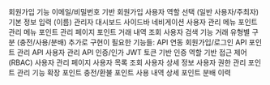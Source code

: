 회원가입 기능
이메일/비밀번호 기반 회원가입
사용자 역할 선택 (일반 사용자/주최자)
기본 정보 입력 (이름)
관리자 대시보드
사이드바 네비게이션
사용자 관리 메뉴
포인트 관리 메뉴
포인트 관리 페이지
포인트 거래 내역 조회
사용자 검색 기능
거래 유형별 구분 (충전/사용/분배)
추가로 구현이 필요한 기능들:
API 연동
회원가입/로그인 API
포인트 관리 API
사용자 관리 API
인증/인가
JWT 토큰 기반 인증
역할 기반 접근 제어 (RBAC)
사용자 관리 페이지
사용자 목록 조회
사용자 상세 정보
사용자 권한 관리
포인트 관리 기능 확장
포인트 충전/환불
포인트 사용 내역 상세
포인트 분배 이력